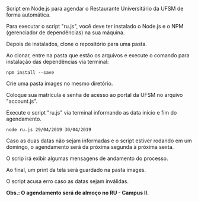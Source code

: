 Script em Node.js para agendar o Restaurante Universitário da UFSM de forma automática.

Para executar o script "ru.js", você deve ter instalado o Node.js e o NPM (gerenciador de dependências) na sua máquina.

Depois de instalados, clone o repositório para uma pasta. 

Ao clonar, entre na pasta que estão os arquivos e execute o comando para instalação das dependências via terminal:

`npm install --save`

Crie uma pasta images no mesmo diretório.

Coloque sua matrícula e senha de acesso ao portal da UFSM no arquivo "account.js".

Execute o script "ru.js" via terminal informando as data início e fim do agendamento.

`node ru.js 29/04/2019 30/04/2019`

Caso as duas datas não sejam informadas e o script estiver rodando em um domingo, o agendamento será da próxima segunda à próxima sexta.

O scrip irá exibir algumas mensagens de andamento do processo.

Ao final, um print da tela será guardado na pasta images.

O script acusa erro caso as datas sejam inválidas.

**Obs.: O agendamento será de almoço no RU - Campus II.**

